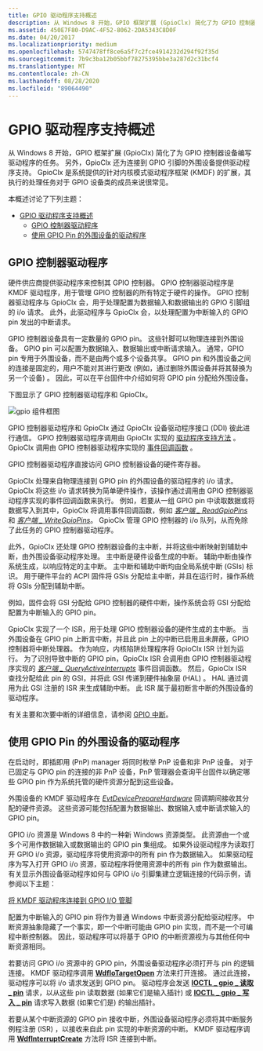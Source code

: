 ```yaml
---
title: GPIO 驱动程序支持概述
description: 从 Windows 8 开始，GPIO 框架扩展 (GpioClx) 简化了为 GPIO 控制器设备编写驱动程序的任务。
ms.assetid: 450E7F80-D9AC-4F52-8062-2DA5343C8D0F
ms.date: 04/20/2017
ms.localizationpriority: medium
ms.openlocfilehash: 5747478ff8ce6a5f7c2fce4914232d294f92f35d
ms.sourcegitcommit: 7b9c3ba12b05bbf78275395bbe3a287d2c31bcf4
ms.translationtype: MT
ms.contentlocale: zh-CN
ms.lasthandoff: 08/28/2020
ms.locfileid: "89064490"
---
```

# <a name="gpio-driver-support-overview"></a>GPIO 驱动程序支持概述


从 Windows 8 开始，GPIO 框架扩展 (GpioClx) 简化了为 GPIO 控制器设备编写驱动程序的任务。 另外，GpioClx 还为连接到 GPIO 引脚的外围设备提供驱动程序支持。 GpioClx 是系统提供的针对内核模式驱动程序框架 (KMDF) 的扩展，其执行的处理任务对于 GPIO 设备类的成员来说很常见。

本概述讨论了下列主题：

- [GPIO 驱动程序支持概述](#gpio-driver-support-overview)
    - [GPIO 控制器驱动程序](#gpio-controller-drivers)
    - [使用 GPIO Pin 的外围设备的驱动程序](#drivers-for-peripheral-devices-that-use-gpio-pins)

## <a name="gpio-controller-drivers"></a>GPIO 控制器驱动程序


硬件供应商提供驱动程序来控制其 GPIO 控制器。 GPIO 控制器驱动程序是 KMDF 驱动程序，用于管理 GPIO 控制器的所有特定于硬件的操作。 GPIO 控制器驱动程序与 GpioClx 会，用于处理配置为数据输入和数据输出的 GPIO 引脚组的 i/o 请求。 此外，此驱动程序与 GpioClx 会，以处理配置为中断输入的 GPIO pin 发出的中断请求。

GPIO 控制器设备具有一定数量的 GPIO pin。 这些针脚可以物理连接到外围设备。 GPIO pin 可以配置为数据输入、数据输出或中断请求输入。 通常，GPIO pin 专用于外围设备，而不是由两个或多个设备共享。 GPIO pin 和外围设备之间的连接是固定的，用户不能对其进行更改 (例如，通过删除外围设备并将其替换为另一个设备) 。 因此，可以在平台固件中介绍如何将 GPIO pin 分配给外围设备。




下图显示了 GPIO 控制器驱动程序和 GpioClx。

![gpio 组件框图](images/gpiomodules.png)

GPIO 控制器驱动程序和 GpioClx 通过 GpioClx 设备驱动程序接口 (DDI) 彼此进行通信。 GPIO 控制器驱动程序调用由 GpioClx 实现的 [驱动程序支持方法](/previous-versions/hh439460(v=vs.85)) 。 GpioClx 调用由 GPIO 控制器驱动程序实现的 [事件回调函数](/previous-versions/hh439464(v=vs.85)) 。

GPIO 控制器驱动程序直接访问 GPIO 控制器设备的硬件寄存器。

GpioClx 处理来自物理连接到 GPIO pin 的外围设备的驱动程序的 i/o 请求。 GpioClx 将这些 i/o 请求转换为简单硬件操作，该操作通过调用由 GPIO 控制器驱动程序实现的事件回调函数来执行。 例如，若要从一组 GPIO pin 中读取数据或将数据写入到其中，GpioClx 将调用事件回调函数，例如 [*客户端 \_ ReadGpioPins*](/windows-hardware/drivers/ddi/gpioclx/nc-gpioclx-gpio_client_read_pins) 和 [*客户端 \_ WriteGpioPins*](/windows-hardware/drivers/ddi/gpioclx/nc-gpioclx-gpio_client_write_pins)。 GpioClx 管理 GPIO 控制器的 i/o 队列，从而免除了此任务的 GPIO 控制器驱动程序。

此外，GpioClx 还处理 GPIO 控制器设备的主中断，并将这些中断映射到辅助中断，由外围设备驱动程序处理。 主中断是硬件设备生成的中断。 辅助中断由操作系统生成，以响应特定的主中断。 主中断和辅助中断均由全局系统中断 (GSIs) 标识。 用于硬件平台的 ACPI 固件将 GSIs 分配给主中断，并且在运行时，操作系统将 GSIs 分配到辅助中断。

例如，固件会将 GSI 分配给 GPIO 控制器的硬件中断，操作系统会将 GSI 分配给配置为中断输入的 GPIO pin。

GpioClx 实现了一个 ISR，用于处理 GPIO 控制器设备的硬件生成的主中断。 当外围设备在 GPIO pin 上断言中断，并且此 pin 上的中断已启用且未屏蔽，GPIO 控制器将中断处理器。 作为响应，内核陷阱处理程序将 GpioClx ISR 计划为运行。 为了识别导致中断的 GPIO pin，GpioClx ISR 会调用由 GPIO 控制器驱动程序实现的 [*客户端 \_ QueryActiveInterrupts*](/windows-hardware/drivers/ddi/gpioclx/nc-gpioclx-gpio_client_query_active_interrupts) 事件回调函数。 然后，GpioClx ISR 查找分配给此 pin 的 GSI，并将此 GSI 传递到硬件抽象层 (HAL) 。 HAL 通过调用为此 GSI 注册的 ISR 来生成辅助中断。 此 ISR 属于最初断言中断的外围设备的驱动程序。

有关主要和次要中断的详细信息，请参阅 [GPIO 中断](./gpio-interrupts.md)。

## <a name="drivers-for-peripheral-devices-that-use-gpio-pins"></a>使用 GPIO Pin 的外围设备的驱动程序


在启动时，即插即用 (PnP) manager 将同时枚举 PnP 设备和非 PnP 设备。 对于已固定与 GPIO pin 的连接的非 PnP 设备，PnP 管理器会查询平台固件以确定哪些 GPIO pin 作为系统托管的硬件资源分配到这些设备。

外围设备的 KMDF 驱动程序在 [*EvtDevicePrepareHardware*](/windows-hardware/drivers/ddi/wdfdevice/nc-wdfdevice-evt_wdf_device_prepare_hardware) 回调期间接收其分配的硬件资源。 这些资源可能包括配置为数据输出、数据输入或中断请求输入的 GPIO pin。

GPIO i/o 资源是 Windows 8 中的一种新 Windows 资源类型。 此资源由一个或多个可用作数据输入或数据输出的 GPIO pin 集组成。 如果外设驱动程序为读取打开 GPIO i/o 资源，驱动程序将使用资源中的所有 pin 作为数据输入。 如果驱动程序为写入打开 GPIO i/o 资源，驱动程序将使用资源中的所有 pin 作为数据输出。 有关显示外围设备驱动程序如何与 GPIO i/o 引脚集建立逻辑连接的代码示例，请参阅以下主题：

[将 KMDF 驱动程序连接到 GPIO I/O 管脚](./connecting-a-kmdf-driver-to-gpio-i-o-pins.md)

配置为中断输入的 GPIO pin 将作为普通 Windows 中断资源分配给驱动程序。 中断资源抽象隐藏了一个事实，即一个中断可能由 GPIO pin 实现，而不是一个可编程中断控制器。 因此，驱动程序可以将基于 GPIO 的中断资源视为与其他任何中断资源相同。

若要访问 GPIO i/o 资源中的 GPIO pin，外围设备驱动程序必须打开与 pin 的逻辑连接。 KMDF 驱动程序调用 [**WdfIoTargetOpen**](/windows-hardware/drivers/ddi/wdfiotarget/nf-wdfiotarget-wdfiotargetopen) 方法来打开连接。 通过此连接，驱动程序可以将 i/o 请求发送到 GPIO pin。 驱动程序会发送 [**IOCTL \_ gpio \_ 读取 \_ pin**](/windows-hardware/drivers/ddi/gpio/ni-gpio-ioctl_gpio_read_pins) 请求，以从这些 pin 读取数据 (如果它们是输入插针) 或 [**IOCTL \_ gpio \_ 写入 \_ pin**](/windows-hardware/drivers/ddi/gpio/ni-gpio-ioctl_gpio_write_pins) 请求写入数据 (如果它们是) 的输出插针。

若要从某个中断资源的 GPIO pin 接收中断，外围设备驱动程序必须将其中断服务例程注册 (ISR) ，以接收来自此 pin 实现的中断资源的中断。 KMDF 驱动程序调用 [**WdfInterruptCreate**](/windows-hardware/drivers/ddi/wdfinterrupt/nf-wdfinterrupt-wdfinterruptcreate) 方法将 ISR 连接到中断。 

 

